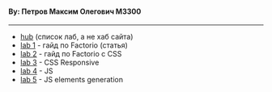 #### By: Петров Максим Олегович M3300

- - -

- [hub](https://fish-from-SanDiego.github.io/is-web-y26) (список лаб, а не хаб сайта)
- [lab 1](https://fish-from-SanDiego.github.io/is-web-y26/lab1) - гайд по Factorio (статья)
- [lab 2](https://fish-from-SanDiego.github.io/is-web-y26/lab2) - гайд по Factorio с CSS
- [lab 3](https://fish-from-SanDiego.github.io/is-web-y26/lab3) - CSS Responsive
- [lab 4](https://fish-from-SanDiego.github.io/is-web-y26/lab4) - JS
- [lab 5](https://fish-from-SanDiego.github.io/is-web-y26/lab5) - JS elements generation

